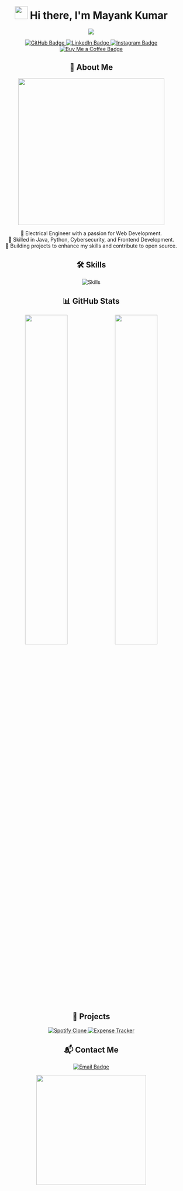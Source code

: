 <!-- Animated GitHub README -->
<h1 align="center">
  <img src="https://media.giphy.com/media/hvRJCLFzcasrR4ia7z/giphy.gif" width="35"> Hi there, I'm Mayank Kumar
</h1>

<p align="center">
  <img src="https://readme-typing-svg.herokuapp.com?color=%2336BCF7&size=24&center=true&vCenter=true&width=500&lines=Electrical+Engineer+%7C+Web+Developer;Java+%7C+Python+%7C+Cybersecurity+Enthusiast;Frontend+Project+Enthusiast+%7C+Problem+Solver" />
</p>

<!-- Social Links -->
<p align="center">
  <a href="https://github.com/your-github">
    <img src="https://img.shields.io/badge/GitHub-Mayank-181717?style=for-the-badge&logo=github" alt="GitHub Badge">
  </a>
  <a href="https://linkedin.com/in/your-linkedin">
    <img src="https://img.shields.io/badge/LinkedIn-Mayank-blue?style=for-the-badge&logo=linkedin" alt="LinkedIn Badge">
  </a>
  <a href="https://instagram.com/your-instagram">
    <img src="https://img.shields.io/badge/Instagram-Mayank-E4405F?style=for-the-badge&logo=instagram" alt="Instagram Badge">
  </a>
  <a href="https://www.buymeacoffee.com/your-coffee">
    <img src="https://img.shields.io/badge/Buy Me a Coffee-Mayank-FFDD00?style=for-the-badge&logo=buymeacoffee" alt="Buy Me a Coffee Badge">
  </a>
</p>

<!-- About Section with Animation -->
<h2 align="center">🚀 About Me</h2>
<p align="center">
  <img src="https://media.giphy.com/media/qgQUggAC3Pfv687qPC/giphy.gif" width="400">
</p>
<p align="center">
  🔹 Electrical Engineer with a passion for Web Development.<br>
  🔹 Skilled in Java, Python, Cybersecurity, and Frontend Development.<br>
  🔹 Building projects to enhance my skills and contribute to open source.
</p>

<!-- Skills Section -->
<h2 align="center">🛠️ Skills</h2>
<p align="center">
  <img src="https://skillicons.dev/icons?i=html,css,js,java,python,git,github" alt="Skills" />
</p>

<!-- Animated Stats -->
<h2 align="center">📊 GitHub Stats</h2>
<p align="center">
  <img src="https://github-readme-stats.vercel.app/api?username=your-github&show_icons=true&theme=radical" width="48%">
  <img src="https://github-readme-streak-stats.herokuapp.com/?user=your-github&theme=radical" width="48%">
</p>

<!-- Hover Effect Projects -->
<h2 align="center">💼 Projects</h2>
<p align="center">
  <a href="https://github.com/your-github/spotify-clone" target="_blank">
    <img src="https://img.shields.io/badge/Spotify Clone-HTML%20%7C%20CSS-green?style=for-the-badge&logo=spotify" alt="Spotify Clone"/>
  </a>
  <a href="https://github.com/your-github/expense-tracker" target="_blank">
    <img src="https://img.shields.io/badge/Expense Tracker-Java-orange?style=for-the-badge&logo=java" alt="Expense Tracker"/>
  </a>
</p>

<!-- Contact Me Section -->
<h2 align="center">📬 Contact Me</h2>
<p align="center">
  <a href="mailto:your.email@example.com">
    <img src="https://img.shields.io/badge/Email-Mayank-red?style=for-the-badge&logo=gmail" alt="Email Badge"/>
  </a>
</p>

<!-- Footer -->
<p align="center">
  <img src="https://media.giphy.com/media/jpVnC65DmYeyRL4LHS/giphy.gif" width="300">
</p>
